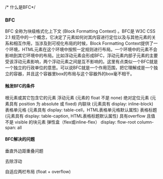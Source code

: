 /* 什么是BFC*/

### BFC

BFC 全称为块级格式化上下文 (Block Formatting Context) 。BFC是 W3C CSS 2.1 规范中的一个概念，它决定了元素如何对其内容进行定位以及与其他元素的关系和相互作用，当涉及到可视化布局的时候，Block Formatting Context提供了一个环境，HTML元素在这个环境中按照一定规则进行布局。一个环境中的元素不会影响到其它环境中的布局。比如浮动元素会形成BFC，浮动元素内部子元素的主要受该浮动元素影响，两个浮动元素之间是互不影响的。这里有点类似一个BFC就是一个独立的行政单位的意思。可以说BFC就是一个作用范围，把它理解成是一个独立的容器，并且这个容器里box的布局与这个容器外的box毫不相干。

#### 触发BFC的条件

根元素或其它包含它的元素
浮动元素 (元素的 float 不是 none)
绝对定位元素 (元素具有 position 为 absolute 或 fixed)
内联块 (元素具有 display: inline-block)
表格单元格 (元素具有 display: table-cell，HTML表格单元格默认属性)
表格标题 (元素具有 display: table-caption, HTML表格标题默认属性)
具有overflow 且值不是 visible 的块元素
弹性盒（flex或inline-flex）
display: flow-root
column-span: all

#### BFC解决的问题

垂直外边距重叠问题

去除浮动

自适应两栏布局 (float + overflow)
